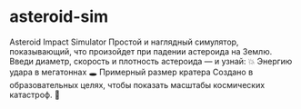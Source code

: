 # asteroid-sim
Asteroid Impact Simulator Простой и наглядный симулятор, показывающий, что произойдет при падении астероида на Землю. Введи диаметр, скорость и плотность астероида — и узнай: 💥 Энергию удара в мегатоннах 🕳 Примерный размер кратера Создано в образовательных целях, чтобы показать масштабы космических катастроф. 🚀
